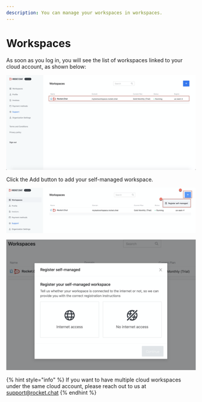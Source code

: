 ```yaml
---
description: You can manage your workspaces in workspaces.
---
```


# Workspaces

As soon as you log in, you will see the list of workspaces linked to your cloud account, as shown below:

![](<../../../../.gitbook/assets/image (95) (1).png>)

Click the Add button to add your self-managed workspace.

![](<../../../../.gitbook/assets/image (84).png>)

![](<../../../../.gitbook/assets/image (85).png>)

{% hint style="info" %}
If you want to have multiple cloud workspaces under the same cloud account, please reach out to us at [support@rocket.chat](mailto:support@rocket.chat)
{% endhint %}

